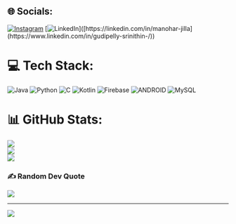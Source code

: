 ## 🌐 Socials:
[![Instagram](https://img.shields.io/badge/Instagram-%23E4405F.svg?logo=Instagram&logoColor=white)](https://www.instagram.com/mr.nithin_kumar/?next=%2F) [![LinkedIn]([https://img.shields.io/badge/LinkedIn-%230077B5.svg?logo=linkedin&logoColor=white](https://www.linkedin.com/in/gudipelly-srinithin-/))]([https://linkedin.com/in/manohar-jilla](https://www.linkedin.com/in/gudipelly-srinithin-/)) 

# 💻 Tech Stack:
![Java](https://img.shields.io/badge/java-%23ED8B00.svg?style=for-the-badge&logo=java&logoColor=white) ![Python](https://img.shields.io/badge/python-3670A0?style=for-the-badge&logo=python&logoColor=ffdd54) ![C](https://img.shields.io/badge/c-%2300599C.svg?style=for-the-badge&logo=c&logoColor=white) ![Kotlin](https://img.shields.io/badge/kotlin-%230095D5.svg?style=for-the-badge&logo=kotlin&logoColor=white) ![Firebase](https://img.shields.io/badge/firebase-%23039BE5.svg?style=for-the-badge&logo=firebase) ![ANDROID](https://img.shields.io/badge/android-%2320232a.svg?style=for-the-badge&logo=android&logoColor=%a4c639) ![MySQL](https://img.shields.io/badge/mysql-%2300f.svg?style=for-the-badge&logo=mysql&logoColor=white)
# 📊 GitHub Stats:
![](https://github-readme-stats.vercel.app/api?username=Srinithinkumar&theme=dark&hide_border=false&include_all_commits=false&count_private=false)<br/>
![](https://github-readme-streak-stats.herokuapp.com/?user=Srinithinkumar&theme=dark&hide_border=false)<br/>
![](https://github-readme-stats.vercel.app/api/top-langs/?username=Srinithinkumar&theme=dark&hide_border=false&include_all_commits=false&count_private=false&layout=compact)

### ✍️ Random Dev Quote
![](https://quotes-github-readme.vercel.app/api?type=horizontal&theme=radical)

---
[![](https://visitcount.itsvg.in/api?id=manohar0811&icon=0&color=0)](https://visitcount.itsvg.in)

<!-- Proudly created with GPRM ( https://gprm.itsvg.in ) -->
